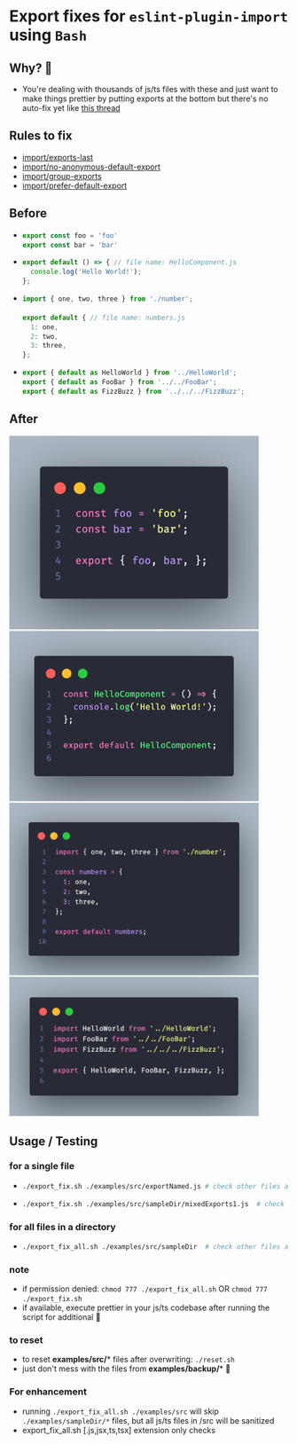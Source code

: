 # **Export fixes** for `eslint-plugin-import` using `Bash`

## Why? 🤔
- You're dealing with thousands of js/ts files with these and just want to make things prettier by putting exports at the bottom but there's no auto-fix yet like [this thread](https://github.com/import-js/eslint-plugin-import/issues/1871)

## Rules to fix
- [import/exports-last](https://github.com/import-js/eslint-plugin-import/blob/v2.25.3/docs/rules/exports-last.md)
- [import/no-anonymous-default-export](https://github.com/import-js/eslint-plugin-import/blob/v2.25.3/docs/rules/no-anonymous-default-export.md)
- [import/group-exports](https://github.com/import-js/eslint-plugin-import/blob/v2.25.3/docs/rules/group-exports.md)
- [import/prefer-default-export](https://github.com/import-js/eslint-plugin-import/blob/main/docs/rules/prefer-default-export.md)

## Before
  - ```js
    export const foo = 'foo'
    export const bar = 'bar'
    ```
  - ```js
    export default () => { // file name: HelloComponent.js
      console.log('Hello World!');
    };
    ```
  - ```js
    import { one, two, three } from './number';

    export default { // file name: numbers.js
      1: one,
      2: two,
      3: three,
    };
    ```
  - ```js
    export { default as HelloWorld } from '../HelloWorld';
    export { default as FooBar } from '../../FooBar';
    export { default as FizzBuzz } from '../../../FizzBuzz';
    ```

## After
<img src="./assets/exportNamed.png" width="450"  />
<img src="./assets/exportDefaultAnonymous.png" width="450"  />
<img src="./assets/exportDefaultObject.png" width="450"  />
<img src="./assets/exportDefaultAggregate.png" width="450"  />

## Usage / Testing

### for a single file
- ```bash
  ./export_fix.sh ./examples/src/exportNamed.js # check other files available
  ```
- ```bash
  ./export_fix.sh ./examples/src/sampleDir/mixedExports1.js  # check other files available
  ```

### for all files in a directory
- ```bash
  ./export_fix_all.sh ./examples/src/sampleDir  # check other files available
  ```

### note
- if permission denied: `chmod 777 ./export_fix_all.sh` OR `chmod 777 ./export_fix.sh`
- if available, execute prettier in your js/ts codebase after running the script for additional 💅

### to reset

- to reset **examples/src/*** files after overwriting: `./reset.sh`
- just don't mess with the files from **examples/backup/*** 🤷


### For enhancement
- running `./export_fix_all.sh ./examples/src` will skip `./examples/sampleDir/*` files, but all js/ts files in /src will be sanitized
- export_fix_all.sh [.js,jsx,ts,tsx] extension only checks 